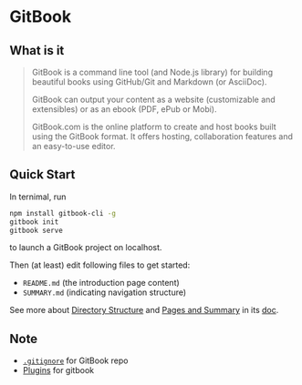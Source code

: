 # GitBook

## What is it

> GitBook is a command line tool (and Node.js library) for building beautiful books using GitHub/Git and Markdown (or AsciiDoc).
>
> GitBook can output your content as a website (customizable and extensibles) or as an ebook (PDF, ePub or Mobi).
>
> GitBook.com is the online platform to create and host books built using the GitBook format. It offers hosting, collaboration features and an easy-to-use editor.

## Quick Start

In ternimal, run

```bash
npm install gitbook-cli -g
gitbook init
gitbook serve
```

to launch a GitBook project on localhost.

Then (at least) edit following files to get started:

* `README.md` (the introduction page content)
* `SUMMARY.md` (indicating navigation structure)

See more about [Directory Structure](https://toolchain.gitbook.com/structure.html) and [Pages and Summary](https://toolchain.gitbook.com/pages.html) in its [doc](https://toolchain.gitbook.com/).

## Note

* [`.gitignore`](https://github.com/github/gitignore/blob/master/GitBook.gitignore) for GitBook repo
* [Plugins](https://plugins.gitbook.com/browse) for gitbook
